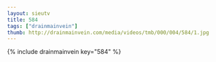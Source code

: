 ```yaml
--- 
layout: sieutv
title: 584
tags: ["drainmainvein"]
thumb: http://drainmainvein.com/media/videos/tmb/000/004/584/1.jpg
---
```

{% include drainmainvein key="584" %} 
